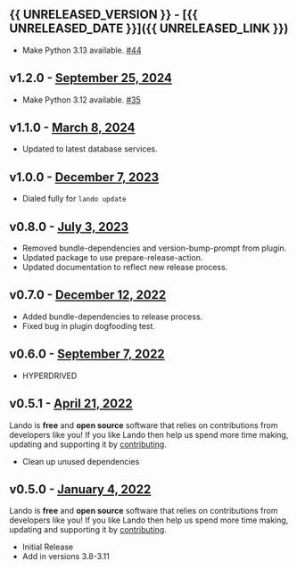 ## {{ UNRELEASED_VERSION }} - [{{ UNRELEASED_DATE }}]({{ UNRELEASED_LINK }})
 * Make Python 3.13 available. [#44](https://github.com/lando/python/issues/44)

## v1.2.0 - [September 25, 2024](https://github.com/lando/python/releases/tag/v1.2.0)
 * Make Python 3.12 available. [#35](https://github.com/lando/python/issues/35)

## v1.1.0 - [March 8, 2024](https://github.com/lando/python/releases/tag/v1.1.0)
  * Updated to latest database services.

## v1.0.0 - [December 7, 2023](https://github.com/lando/python/releases/tag/v1.0.0)
  * Dialed fully for `lando update`

## v0.8.0 - [July 3, 2023](https://github.com/lando/python/releases/tag/v0.8.0)
  * Removed bundle-dependencies and version-bump-prompt from plugin.
  * Updated package to use prepare-release-action.
  * Updated documentation to reflect new release process.

## v0.7.0 - [December 12, 2022](https://github.com/lando/python/releases/tag/v0.7.0)
  * Added bundle-dependencies to release process.
  * Fixed bug in plugin dogfooding test.

## v0.6.0 - [September 7, 2022](https://github.com/lando/python/releases/tag/v0.6.0)

* HYPERDRIVED

## v0.5.1 - [April 21, 2022](https://github.com/lando/python/releases/tag/v0.5.1)

Lando is **free** and **open source** software that relies on contributions from developers like you! If you like Lando then help us spend more time making, updating and supporting it by [contributing](https://github.com/sponsors/lando).

* Clean up unused dependencies

## v0.5.0 - [January 4, 2022](https://github.com/lando/ppython/releases/tag/v0.5.0)

Lando is **free** and **open source** software that relies on contributions from developers like you! If you like Lando then help us spend more time making, updating and supporting it by [contributing](https://github.com/sponsors/lando).

* Initial Release
* Add in versions 3.8-3.11
